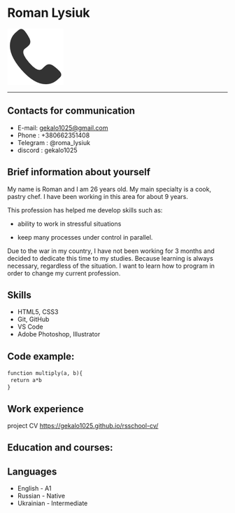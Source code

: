 # Roman Lysiuk


![my-photo](./assets/image/phone.png) 

---
## Contacts for communication
* E-mail: gekalo1025@gmail.com
* Phone : +380662351408
* Telegram : @roma_lysiuk
* discord : gekalo1025
## Brief information about yourself
My name is Roman and I am 26 years old. My main specialty is a cook, pastry chef. I have been working in this area for about 9 years. 

This profession has helped me develop skills such as:

* ability to work in stressful situations

* keep many processes under control in parallel.

 Due to the war in my country, I have not been working for 3 months and decided to dedicate this time to my studies. Because learning is always necessary, regardless of the situation. I want to learn how to program in order to change my current profession.
## Skills
* HTML5, CSS3
* Git, GitHub
* VS Code
* Adobe Photoshop, Illustrator


## Code example:
```
function multiply(a, b){
 return a*b
}
```
## Work experience

project CV  https://gekalo1025.github.io/rsschool-cv/
## Education and courses:
## Languages
* English - A1
* Russian - Native
* Ukrainian - Intermediate